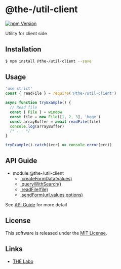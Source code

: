 @the-/util-client
==========

<!---
This file is generated by @the-/templates. Do not update manually.
--->

<!-- Badge Start -->
<a name="badges"></a>

[![npm Version][bd_npm_shield_url]][bd_npm_url]

[bd_repo_url]: https://github.com/the-labo/the
[bd_npm_url]: http://www.npmjs.org/package/@the-/util-client
[bd_npm_shield_url]: http://img.shields.io/npm/v/@the-/util-client.svg?style=flat

<!-- Badge End -->


<!-- Description Start -->
<a name="description"></a>

Utility for client side

<!-- Description End -->


<!-- Overview Start -->
<a name="overview"></a>




<!-- Overview End -->


<!-- Sections Start -->
<a name="sections"></a>

<!-- Section from "doc/readme/01.Installation.md.hbs" Start -->

<a name="section-doc-readme-01-installation-md"></a>

Installation
-----

```bash
$ npm install @the-/util-client --save
```


<!-- Section from "doc/readme/01.Installation.md.hbs" End -->

<!-- Section from "doc/readme/02.Usage.md.hbs" Start -->

<a name="section-doc-readme-02-usage-md"></a>

Usage
---------

```javascript
'use strict'
const { readFile } = require('@the-/util-client')

async function tryExample() {
  // Read file
  const { File } = window
  const file = new File([1, 2, 3], 'hoge')
  const arrayBuffer = await readFile(file)
  console.log(arrayBuffer)
  /* ... */
}

tryExample().catch((err) => console.error(err))

```


<!-- Section from "doc/readme/02.Usage.md.hbs" End -->


<!-- Sections Start -->

<a name="api"></a>

## API Guide


- module:@the-/util-client
  - [.createFormData(values)](./doc/api/api.md#module_@the-/util-client.createFormData)
  - [.queryWithSearch()](./doc/api/api.md#module_@the-/util-client.queryWithSearch)
  - [.readFile(file)](./doc/api/api.md#module_@the-/util-client.readFile)
  - [.sendForm(url,values,options)](./doc/api/api.md#module_@the-/util-client.sendForm)

See [API Guide](./doc/api/api.md) for more detail


<!-- LICENSE Start -->
<a name="license"></a>

License
-------
This software is released under the [MIT License](https://github.com/the-labo/the/blob/master/LICENSE).

<!-- LICENSE End -->


<!-- Links Start -->
<a name="links"></a>

Links
------

+ [THE Labo][the_labo_url]

[the_labo_url]: https://github.com/the-labo

<!-- Links End -->
